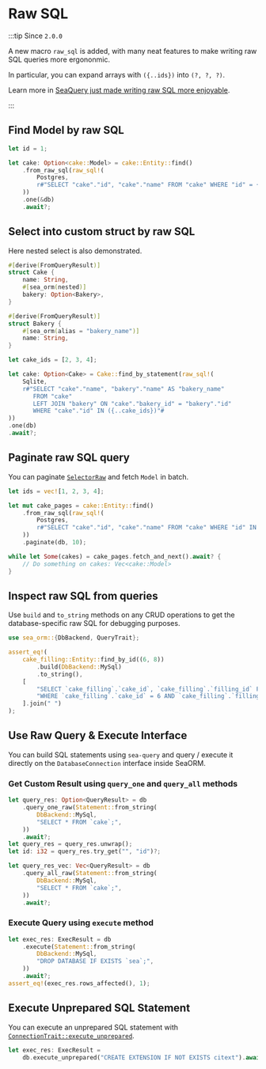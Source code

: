 # Raw SQL

:::tip Since `2.0.0`

A new macro `raw_sql` is added, with many neat features to make writing raw SQL queries more ergononmic.

In particular, you can expand arrays with `({..ids})` into `(?, ?, ?)`.

Learn more in [SeaQuery just made writing raw SQL more enjoyable](https://www.sea-ql.org/blog/2025-08-15-sea-query-raw-sql/).

:::

## Find Model by raw SQL

```rust
let id = 1;

let cake: Option<cake::Model> = cake::Entity::find()
    .from_raw_sql(raw_sql!(
        Postgres,
        r#"SELECT "cake"."id", "cake"."name" FROM "cake" WHERE "id" = {id}"#
    ))
    .one(&db)
    .await?;
```

## Select into custom struct by raw SQL

Here nested select is also demonstrated.

```rust
#[derive(FromQueryResult)]
struct Cake {
    name: String,
    #[sea_orm(nested)]
    bakery: Option<Bakery>,
}

#[derive(FromQueryResult)]
struct Bakery {
    #[sea_orm(alias = "bakery_name")]
    name: String,
}

let cake_ids = [2, 3, 4];

let cake: Option<Cake> = Cake::find_by_statement(raw_sql!(
    Sqlite,
    r#"SELECT "cake"."name", "bakery"."name" AS "bakery_name"
       FROM "cake"
       LEFT JOIN "bakery" ON "cake"."bakery_id" = "bakery"."id"
       WHERE "cake"."id" IN ({..cake_ids})"#
))
.one(db)
.await?;
```

## Paginate raw SQL query

You can paginate [`SelectorRaw`](https://docs.rs/sea-orm/*/sea_orm/struct.SelectorRaw.html) and fetch `Model` in batch.

```rust
let ids = vec![1, 2, 3, 4];

let mut cake_pages = cake::Entity::find()
    .from_raw_sql(raw_sql!(
        Postgres,
        r#"SELECT "cake"."id", "cake"."name" FROM "cake" WHERE "id" IN ({..ids})"#
    ))
    .paginate(db, 10);

while let Some(cakes) = cake_pages.fetch_and_next().await? {
    // Do something on cakes: Vec<cake::Model>
}
```

## Inspect raw SQL from queries

Use `build` and `to_string` methods on any CRUD operations to get the database-specific raw SQL for debugging purposes.

```rust
use sea_orm::{DbBackend, QueryTrait};

assert_eq!(
    cake_filling::Entity::find_by_id((6, 8))
        .build(DbBackend::MySql)
        .to_string(),
    [
        "SELECT `cake_filling`.`cake_id`, `cake_filling`.`filling_id` FROM `cake_filling`",
        "WHERE `cake_filling`.`cake_id` = 6 AND `cake_filling`.`filling_id` = 8",
    ].join(" ")
);
```

## Use Raw Query & Execute Interface

You can build SQL statements using `sea-query` and query / execute it directly on the `DatabaseConnection` interface inside SeaORM.

### Get Custom Result using `query_one` and `query_all` methods

```rust
let query_res: Option<QueryResult> = db
    .query_one_raw(Statement::from_string(
        DbBackend::MySql,
        "SELECT * FROM `cake`;",
    ))
    .await?;
let query_res = query_res.unwrap();
let id: i32 = query_res.try_get("", "id")?;

let query_res_vec: Vec<QueryResult> = db
    .query_all_raw(Statement::from_string(
        DbBackend::MySql,
        "SELECT * FROM `cake`;",
    ))
    .await?;
```

### Execute Query using `execute` method

```rust
let exec_res: ExecResult = db
    .execute(Statement::from_string(
        DbBackend::MySql,
        "DROP DATABASE IF EXISTS `sea`;",
    ))
    .await?;
assert_eq!(exec_res.rows_affected(), 1);
```

## Execute Unprepared SQL Statement

You can execute an unprepared SQL statement with [`ConnectionTrait::execute_unprepared`](https://docs.rs/sea-orm/*/sea_orm/trait.ConnectionTrait.html#tymethod.execute_unprepared).

```rust
let exec_res: ExecResult =
    db.execute_unprepared("CREATE EXTENSION IF NOT EXISTS citext").await?;
```
